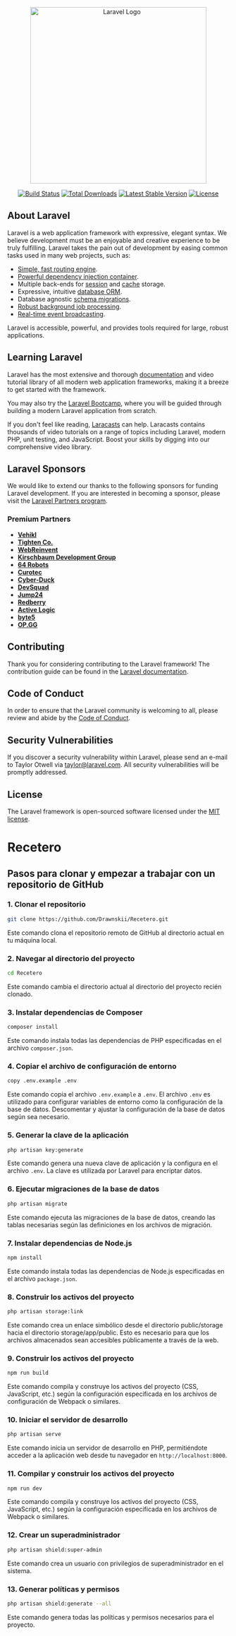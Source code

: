 <p align="center"><a href="https://laravel.com" target="_blank"><img src="https://raw.githubusercontent.com/laravel/art/master/logo-lockup/5%20SVG/2%20CMYK/1%20Full%20Color/laravel-logolockup-cmyk-red.svg" width="400" alt="Laravel Logo"></a></p>

<p align="center">
<a href="https://github.com/laravel/framework/actions"><img src="https://github.com/laravel/framework/workflows/tests/badge.svg" alt="Build Status"></a>
<a href="https://packagist.org/packages/laravel/framework"><img src="https://img.shields.io/packagist/dt/laravel/framework" alt="Total Downloads"></a>
<a href="https://packagist.org/packages/laravel/framework"><img src="https://img.shields.io/packagist/v/laravel/framework" alt="Latest Stable Version"></a>
<a href="https://packagist.org/packages/laravel/framework"><img src="https://img.shields.io/packagist/l/laravel/framework" alt="License"></a>
</p>

## About Laravel

Laravel is a web application framework with expressive, elegant syntax. We believe development must be an enjoyable and creative experience to be truly fulfilling. Laravel takes the pain out of development by easing common tasks used in many web projects, such as:

- [Simple, fast routing engine](https://laravel.com/docs/routing).
- [Powerful dependency injection container](https://laravel.com/docs/container).
- Multiple back-ends for [session](https://laravel.com/docs/session) and [cache](https://laravel.com/docs/cache) storage.
- Expressive, intuitive [database ORM](https://laravel.com/docs/eloquent).
- Database agnostic [schema migrations](https://laravel.com/docs/migrations).
- [Robust background job processing](https://laravel.com/docs/queues).
- [Real-time event broadcasting](https://laravel.com/docs/broadcasting).

Laravel is accessible, powerful, and provides tools required for large, robust applications.

## Learning Laravel

Laravel has the most extensive and thorough [documentation](https://laravel.com/docs) and video tutorial library of all modern web application frameworks, making it a breeze to get started with the framework.

You may also try the [Laravel Bootcamp](https://bootcamp.laravel.com), where you will be guided through building a modern Laravel application from scratch.

If you don't feel like reading, [Laracasts](https://laracasts.com) can help. Laracasts contains thousands of video tutorials on a range of topics including Laravel, modern PHP, unit testing, and JavaScript. Boost your skills by digging into our comprehensive video library.

## Laravel Sponsors

We would like to extend our thanks to the following sponsors for funding Laravel development. If you are interested in becoming a sponsor, please visit the [Laravel Partners program](https://partners.laravel.com).

### Premium Partners

- **[Vehikl](https://vehikl.com/)**
- **[Tighten Co.](https://tighten.co)**
- **[WebReinvent](https://webreinvent.com/)**
- **[Kirschbaum Development Group](https://kirschbaumdevelopment.com)**
- **[64 Robots](https://64robots.com)**
- **[Curotec](https://www.curotec.com/services/technologies/laravel/)**
- **[Cyber-Duck](https://cyber-duck.co.uk)**
- **[DevSquad](https://devsquad.com/hire-laravel-developers)**
- **[Jump24](https://jump24.co.uk)**
- **[Redberry](https://redberry.international/laravel/)**
- **[Active Logic](https://activelogic.com)**
- **[byte5](https://byte5.de)**
- **[OP.GG](https://op.gg)**

## Contributing

Thank you for considering contributing to the Laravel framework! The contribution guide can be found in the [Laravel documentation](https://laravel.com/docs/contributions).

## Code of Conduct

In order to ensure that the Laravel community is welcoming to all, please review and abide by the [Code of Conduct](https://laravel.com/docs/contributions#code-of-conduct).

## Security Vulnerabilities

If you discover a security vulnerability within Laravel, please send an e-mail to Taylor Otwell via [taylor@laravel.com](mailto:taylor@laravel.com). All security vulnerabilities will be promptly addressed.

## License

The Laravel framework is open-sourced software licensed under the [MIT license](https://opensource.org/licenses/MIT).

# Recetero

## Pasos para clonar y empezar a trabajar con un repositorio de GitHub

### 1. Clonar el repositorio
```bash
git clone https://github.com/Drawnskii/Recetero.git
```
Este comando clona el repositorio remoto de GitHub al directorio actual en tu máquina local.

### 2. Navegar al directorio del proyecto
```bash
cd Recetero
```
Este comando cambia el directorio actual al directorio del proyecto recién clonado.

### 3. Instalar dependencias de Composer
```bash
composer install
```
Este comando instala todas las dependencias de PHP especificadas en el archivo `composer.json`.

### 4. Copiar el archivo de configuración de entorno
```bash
copy .env.example .env
```
Este comando copia el archivo `.env.example` a `.env`. El archivo `.env` es utilizado para configurar variables de entorno como la configuración de la base de datos. Descomentar y ajustar la configuración de la base de datos según sea necesario.

### 5. Generar la clave de la aplicación
```bash
php artisan key:generate
```
Este comando genera una nueva clave de aplicación y la configura en el archivo `.env`. La clave es utilizada por Laravel para encriptar datos.

### 6. Ejecutar migraciones de la base de datos
```bash
php artisan migrate
```
Este comando ejecuta las migraciones de la base de datos, creando las tablas necesarias según las definiciones en los archivos de migración.

### 7. Instalar dependencias de Node.js
```bash
npm install
```
Este comando instala todas las dependencias de Node.js especificadas en el archivo `package.json`.

### 8. Construir los activos del proyecto
```bash
php artisan storage:link
```
Este comando crea un enlace simbólico desde el directorio public/storage hacia el directorio storage/app/public. Esto es necesario para que los archivos almacenados sean accesibles públicamente a través de la web.

### 9. Construir los activos del proyecto
```bash
npm run build
```
Este comando compila y construye los activos del proyecto (CSS, JavaScript, etc.) según la configuración especificada en los archivos de configuración de Webpack o similares.

### 10. Iniciar el servidor de desarrollo
```bash
php artisan serve
```
Este comando inicia un servidor de desarrollo en PHP, permitiéndote acceder a la aplicación web desde tu navegador en `http://localhost:8000`.

### 11. Compilar y construir los activos del proyecto
```bash
npm run dev
```
Este comando compila y construye los activos del proyecto (CSS, JavaScript, etc.) según la configuración especificada en los archivos de Webpack o similares.

### 12. Crear un superadministrador
```bash
php artisan shield:super-admin
```
Este comando crea un usuario con privilegios de superadministrador en el sistema.

### 13. Generar políticas y permisos
```bash
php artisan shield:generate --all
```
Este comando genera todas las políticas y permisos necesarios para el proyecto.

